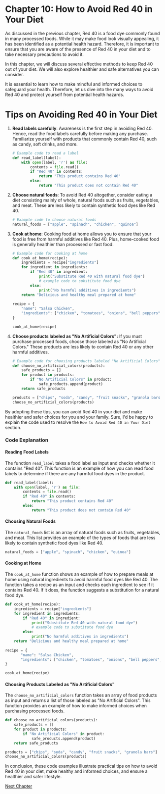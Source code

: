 # Chapter 10: How to Avoid Red 40 in Your Diet

As discussed in the previous chapter, Red 40 is a food dye commonly found in many processed foods. While it may make food look visually appealing, it has been identified as a potential health hazard. Therefore, it is important to ensure that you are aware of the presence of Red 40 in your diet and to take necessary precautions to avoid it.

In this chapter, we will discuss several effective methods to keep Red 40 out of your diet. We will also explore healthier and safe alternatives you can consider.

It is essential to learn how to make mindful and informed choices to safeguard your health. Therefore, let us dive into the many ways to avoid Red 40 and protect yourself from potential health hazards.
# Tips on Avoiding Red 40 in Your Diet

1. **Read labels carefully**: Awareness is the first step in avoiding Red 40. Hence, read the food labels carefully before making any purchase. Familiarize yourself with products that commonly contain Red 40, such as candy, soft drinks, and more.

   ```python
   # Example code to read a label
   def read_label(label):
       with open(label, 'r') as file:
           contents = file.read()
           if "Red 40" in contents:
               return "This product contains Red 40"
           else:
               return "This product does not contain Red 40"
   ```

2. **Choose natural foods**: To avoid Red 40 altogether, consider eating a diet consisting mainly of whole, natural foods such as fruits, vegetables, and meat. These are less likely to contain synthetic food dyes like Red 40.

   ```python
   # Example code to choose natural foods
   natural_foods = ["apple", "spinach", "chicken", "quinoa"]
   ```

3. **Cook at home**: Cooking food at home allows you to ensure that your food is free from harmful additives like Red 40. Plus, home-cooked food is generally healthier than processed or fast food.

   ```python
   # Example code for cooking at home
   def cook_at_home(recipe):
       ingredients = recipe["ingredients"]
       for ingredient in ingredients:
           if "Red 40" in ingredient:
               print("Substitute Red 40 with natural food dye")
               # example code to substitute food dye
           else:
               print("No harmful additives in ingredients")
       return "Delicious and healthy meal prepared at home"
       
   recipe = {
       "name": "Salsa Chicken",
       "ingredients": ["chicken", "tomatoes", "onions", "bell peppers", "Red 40"]
   }

   cook_at_home(recipe)
   ```

4. **Choose products labeled as "No Artificial Colors":** If you must purchase processed foods, choose those labeled as "No Artificial Colors." These products are less likely to contain Red 40 or any other harmful additives.

   ```python
   # Example code for choosing products labeled "No Artificial Colors"
   def choose_no_artificial_colors(products):
       safe_products = []
       for product in products:
           if "No Artificial Colors" in product:
               safe_products.append(product)
       return safe_products

   products = ["chips", "soda", "candy", "fruit snacks", "granola bars"]
   choose_no_artificial_colors(products)
   ```

By adopting these tips, you can avoid Red 40 in your diet and make healthier and safer choices for you and your family.
Sure, I'd be happy to explain the code used to resolve the `How to Avoid Red 40 in Your Diet` section.

### Code Explanation

#### Reading Food Labels
The function `read_label` takes a food label as input and checks whether it contains "Red 40". This function is an example of how you can read food labels to determine if there are any harmful food dyes in the product.

```python
def read_label(label):
    with open(label, 'r') as file:
        contents = file.read()
        if "Red 40" in contents:
            return "This product contains Red 40"
        else:
            return "This product does not contain Red 40"
```

#### Choosing Natural Foods
The `natural_foods` list is an array of natural foods such as fruits, vegetables, and meat. This list provides an example of the types of foods that are less likely to contain synthetic food dyes like Red 40.

```python
natural_foods = ["apple", "spinach", "chicken", "quinoa"]
```

#### Cooking at Home
The `cook_at_home` function shows an example of how to prepare meals at home using natural ingredients to avoid harmful food dyes like Red 40. The function takes a recipe as an input and checks each ingredient to see if it contains Red 40. If it does, the function suggests a substitution for a natural food dye.

```python
def cook_at_home(recipe):
    ingredients = recipe["ingredients"]
    for ingredient in ingredients:
        if "Red 40" in ingredient:
            print("Substitute Red 40 with natural food dye")
            # example code to substitute food dye
        else:
            print("No harmful additives in ingredients")
    return "Delicious and healthy meal prepared at home"
       
recipe = {
       "name": "Salsa Chicken",
       "ingredients": ["chicken", "tomatoes", "onions", "bell peppers", "Red 40"]
}

cook_at_home(recipe)
```

#### Choosing Products Labeled as "No Artificial Colors"
The `choose_no_artificial_colors` function takes an array of food products as input and returns a list of those labeled as "No Artificial Colors". This function provides an example of how to make informed choices when purchasing processed foods.

```python
def choose_no_artificial_colors(products):
    safe_products = []
    for product in products:
        if "No Artificial Colors" in product:
            safe_products.append(product)
    return safe_products

products = ["chips", "soda", "candy", "fruit snacks", "granola bars"]
choose_no_artificial_colors(products)
```

In conclusion, these code examples illustrate practical tips on how to avoid Red 40 in your diet, make healthy and informed choices, and ensure a healthier and safer lifestyle.


[Next Chapter](11_Chapter11.md)